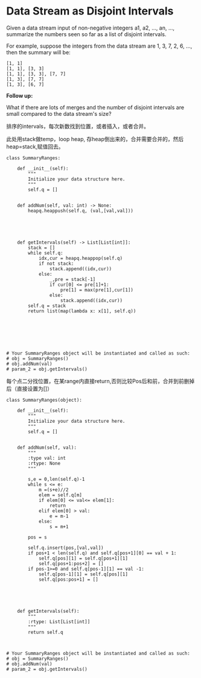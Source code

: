 # Data Stream as Disjoint Intervals

Given a data stream input of non-negative integers a1, a2, ..., an, ..., summarize the numbers seen so far as a list of disjoint intervals.

For example, suppose the integers from the data stream are 1, 3, 7, 2, 6, ..., then the summary will be:

```text
[1, 1]
[1, 1], [3, 3]
[1, 1], [3, 3], [7, 7]
[1, 3], [7, 7]
[1, 3], [6, 7]
```

**Follow up:**

What if there are lots of merges and the number of disjoint intervals are small compared to the data stream's size?

排序的intervals，每次新数找到位置，或者插入，或者合并。

此处用stack做temp，loop heap, 存heap倒出来的，合并需要合并的，然后heap=stack,赋值回去。

```text
class SummaryRanges:

    def __init__(self):
        """
        Initialize your data structure here.
        """
        self.q = []
        

    def addNum(self, val: int) -> None:
        heapq.heappush(self.q, (val,[val,val]))
        
        
            
        

    def getIntervals(self) -> List[List[int]]:
        stack = []
        while self.q:
            idx,cur = heapq.heappop(self.q)
            if not stack:
                stack.append((idx,cur))
            else: 
                _,pre = stack[-1]
                if cur[0] <= pre[1]+1:
                    pre[1] = max(pre[1],cur[1])
                else:
                    stack.append((idx,cur))
        self.q = stack
        return list(map(lambda x: x[1], self.q))
        
                    
            
         
        


# Your SummaryRanges object will be instantiated and called as such:
# obj = SummaryRanges()
# obj.addNum(val)
# param_2 = obj.getIntervals()
```



每个点二分找位置，在某range内直接return,否则比较Pos后和前，合并到前删掉后（直接设置为\[\]）

```text
class SummaryRanges(object):

    def __init__(self):
        """
        Initialize your data structure here.
        """
        self.q = []
        

    def addNum(self, val):
        """
        :type val: int
        :rtype: None
        """       

        s,e = 0,len(self.q)-1
        while s <= e:
            m =(s+e)//2
            elem = self.q[m]
            if elem[0] <= val<= elem[1]:
                return
            elif elem[0] > val:
                e = m-1
            else:
                s = m+1

        pos = s     
        
        self.q.insert(pos,[val,val])
        if pos+1 < len(self.q) and self.q[pos+1][0] == val + 1:
            self.q[pos][1] = self.q[pos+1][1]
            self.q[pos+1:pos+2] = []
        if pos-1>=0 and self.q[pos-1][1] == val -1:
            self.q[pos-1][1] = self.q[pos][1]
            self.q[pos:pos+1] = []
        
        
            
        

    def getIntervals(self):
        """
        :rtype: List[List[int]]
        """
        return self.q
        


# Your SummaryRanges object will be instantiated and called as such:
# obj = SummaryRanges()
# obj.addNum(val)
# param_2 = obj.getIntervals()
```

